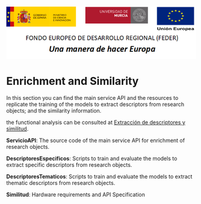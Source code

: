 ![](../../Docs/media/CabeceraDocumentosMD.png)

# Enrichment and Similarity

In this section you can find the main service API and the resources to replicate the training of the models to extract descriptors from research objects; and the similarity information.

the functional analysis can be consulted at [Extracción de descriptores y similitud](https://confluence.um.es/confluence/pages/viewpage.action?pageId=397534608).

**ServicioAPI**: The source code of the main service API for enrichment of research objects.

**DescriptoresEspecificos**: Scripts to train and evaluate the models to extract specific descriptors from research objects.

**DescriptoresTematicos**: Scripts to train and evaluate the models to extract thematic descriptors from research objects.

**Similitud**: Hardware requirements and API Specification
